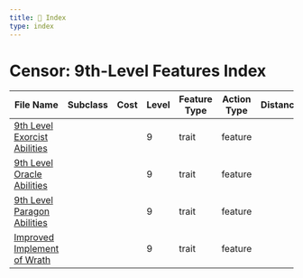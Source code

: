 ```yaml
---
title: 📑 Index
type: index
---
```


# Censor: 9th-Level Features Index

| File Name                                                             | Subclass | Cost | Level | Feature Type | Action Type | Distance | Target |
| --------------------------------------------------------------------- | -------- | ---- | ----- | ------------ | ----------- | -------- | ------ |
| [9th Level Exorcist Abilities](../9th%20Level%20Exorcist%20Abilities) |          |      | 9     | trait        | feature     |          |        |
| [9th Level Oracle Abilities](../9th%20Level%20Oracle%20Abilities)     |          |      | 9     | trait        | feature     |          |        |
| [9th Level Paragon Abilities](../9th%20Level%20Paragon%20Abilities)   |          |      | 9     | trait        | feature     |          |        |
| [Improved Implement of Wrath](../Improved%20Implement%20of%20Wrath)   |          |      | 9     | trait        | feature     |          |        |
